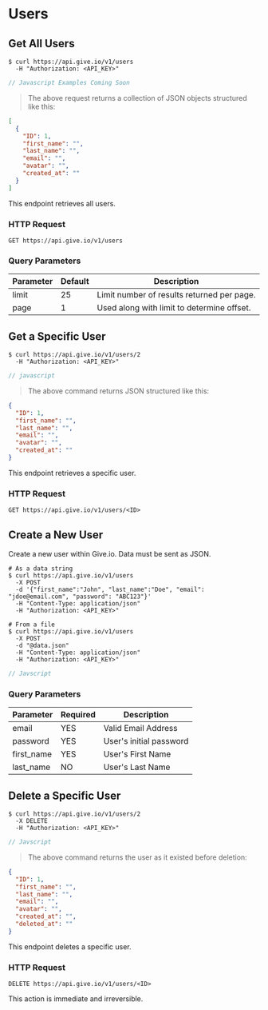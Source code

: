 # Users

## Get All Users

```shell
$ curl https://api.give.io/v1/users
  -H "Authorization: <API_KEY>"
```

```javascript
// Javascript Examples Coming Soon
```

> The above request returns a collection of JSON objects structured like this:

```json
[
  {
    "ID": 1,
    "first_name": "",
    "last_name": "",
    "email": "",
    "avatar": "",
    "created_at": ""
  }
]
```

This endpoint retrieves all users.

### HTTP Request

`GET https://api.give.io/v1/users`

### Query Parameters

Parameter | Default | Description
--------- | ------- | -----------
limit  | 25 | Limit number of results returned per page.
page | 1 | Used along with limit to determine offset.

## Get a Specific User


```shell
$ curl https://api.give.io/v1/users/2
  -H "Authorization: <API_KEY>"
```

```javascript
// javascript
```

> The above command returns JSON structured like this:

```json
{
  "ID": 1,
  "first_name": "",
  "last_name": "",
  "email": "",
  "avatar": "",
  "created_at": ""
}
```

This endpoint retrieves a specific user.

### HTTP Request

`GET https://api.give.io/v1/users/<ID>`

## Create a New User

Create a new user within Give.io. Data must be sent as JSON.

```shell
# As a data string
$ curl https://api.give.io/v1/users
  -X POST
  -d '{"first_name":"John", "last_name":"Doe", "email": "jdoe@email.com", "password": "ABC123"}'
  -H "Content-Type: application/json"
  -H "Authorization: <API_KEY>"

# From a file
$ curl https://api.give.io/v1/users
  -X POST
  -d "@data.json"
  -H "Content-Type: application/json"
  -H "Authorization: <API_KEY>"
```

```javascript
// Javscript
```

### Query Parameters

Parameter | Required | Description
--------- | ------- | -----------
email | YES | Valid Email Address
password | YES | User's initial password
first_name  | YES | User's First Name
last_name | NO | User's Last Name

## Delete a Specific User

```shell
$ curl https://api.give.io/v1/users/2
  -X DELETE
  -H "Authorization: <API_KEY>"
```

```javascript
// Javscript
```

> The above command returns the user as it existed before deletion:

```json
{
  "ID": 1,
  "first_name": "",
  "last_name": "",
  "email": "",
  "avatar": "",
  "created_at": "",
  "deleted_at": ""
}
```

This endpoint deletes a specific user.

### HTTP Request

`DELETE https://api.give.io/v1/users/<ID>`

<aside class="warning">This action is immediate and irreversible.</aside>
